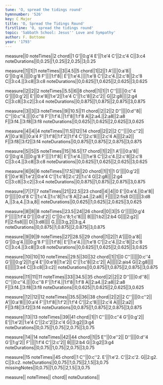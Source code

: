 ```yaml
---
tune: 'O, spread the tidings round'
hymnnumber: '526'
key: C Major
title: 'O, Spread the Tidings Round'
firstline: 'O, spread the tidings round'
topic: 'Sabbath School: Jesus'' Love and Sympathy'
author: F. Bottome
year: '1793'
---
```

measure||0
noteTimes||2
chord||1
G'||0:g'4
E'||1:e'4
C'||2:c'4
C||3:c4
noteDurations||0,0.25||1,0.25||2,0.25||3,0.25

measure||1||1||1
noteTimes||3||4.5||5
chord||1||2||1
A'||||0:a'8||
G'||0:g'4.||||0:g'8
F'||||1:f'8||
E'||1:e'4.||||1:e'8
C'||2:c'4.||2:c'8||2:c'8
C||3:c4.||3:c8||3:c8
noteDurations||0,0.625||1,0.625||2,0.625||3,0.625

measure||2||2||2
noteTimes||5.5||6||8
chord||1||1||1
C''||||||0:c''4
G'||||0:g'2||
E'||0:e'8||1:e'2||1:e'4
C'||1:c'8||2:c'2||
G||2:g8||||2:g4
C||3:c8||3:c2||3:c4
noteDurations||0,0.875||1,0.875||2,0.875||3,0.875

measure||3||3||3
noteTimes||9||10.5||11
chord||2||2||2
D''||||0:d''8||
C''||0:c''4.||||0:c''8
F'||1:f'4.||1:f'8||1:f'8
A||2:a4.||2:a8||2:a8
F||3:f4.||3:f8||3:f8
noteDurations||0,0.625||1,0.625||2,0.625||3,0.625

measure||4||4||4
noteTimes||11.5||12||14
chord||2||2||2
C''||||0:c''2||
A'||0:a'8||||0:a'4
F'||1:f'8||1:f'2||1:f'4
C'||2:c'8||||2:c'4
A||||2:a2||
F||3:f8||3:f2||3:f4
noteDurations||0,0.875||1,0.875||2,0.875||3,0.875

measure||5||5||5
noteTimes||15||16.5||17
chord||1||2||1
A'||||0:a'8||
G'||0:g'4.||||0:g'8
F'||||1:f'8||
E'||1:e'4.||||1:e'8
C'||2:c'4.||2:c'8||2:c'8
C||3:c4.||3:c8||3:c8
noteDurations||0,0.625||1,0.625||2,0.625||3,0.625

measure||6||6||6
noteTimes||17.5||18||20
chord||1||1||1
G'||||0:g'2||
E'||0:e'8||1:e'2||0:e'4
C'||1:c'8||2:c'2||1:c'4
G||2:g8||||2:g4
C||3:c8||3:c2||3:c4
noteDurations||0,0.875||1,0.875||2,0.875||3,0.875

measure||7||7||7
noteTimes||21||22.5||23
chord||4||4||0
E'||0:e'4.||0:e'8||
D'||||||0:d'8
C'||1:c'4.||1:c'8||1:c'8
A||2:a4.||2:a8||
F||||||2:fis8
D||||||3:d8
A,||3:a,4.||3:a,8||
noteDurations||0,0.625||1,0.625||2,0.625||3,0.625

measure||8||8||8
noteTimes||23.5||24||26
chord||0||3||5
G'||||||0:g'4
F'||||||1:f'4
D'||||0:d'2||
C'||0:c'8;1:c'8||||
B||||1:b2||2:b4
G||||2:g2||
F||2:fis8||||
D||3:d8||||
G,||||3:g,2||3:g,4
noteDurations||0,0.875||1,0.875||2,0.875||3,0.875

measure||9||9||9
noteTimes||27||28.5||29
chord||1||2||1
A'||||0:a'8||
G'||0:g'4.||||0:g'8
F'||||1:f'8||
E'||1:e'4.||||1:e'8
C'||2:c'4.||2:c'8||2:c'8
C||3:c4.||3:c8||3:c8
noteDurations||0,0.625||1,0.625||2,0.625||3,0.625

measure||10||10||10
noteTimes||29.5||30||32
chord||1||1||0
C''||||||0:c''4
G'||||0:g'2||1:g'4
E'||0:e'8||1:e'2||
C'||1:c'8||2:c'2||
A||||||2:ais4
G||2:g8||||
E||||||3:e4
C||3:c8||3:c2||
noteDurations||0,0.875||1,0.875||2,0.875||3,0.875

measure||11||11||11
noteTimes||33||34.5||35
chord||2||2||2
D''||||0:d''8||
C''||0:c''4.||||0:c''8
F'||1:f'4.||1:f'8||1:f'8
A||2:a4.||2:a8||2:a8
F||3:f4.||3:f8||3:f8
noteDurations||0,0.625||1,0.625||2,0.625||3,0.625

measure||12||12||12
noteTimes||35.5||36||38
chord||2||2||2
C''||||0:c''2||
A'||0:a'8||||0:a'4
F'||1:f'8||1:f'2||1:f'4
C'||2:c'8||||2:c'4
A||||2:a2||
F||3:f8||3:f2||3:f4
noteDurations||0,0.875||1,0.875||2,0.875||3,0.875

measure||13||13
noteTimes||39||41
chord||1||1
C''||||0:c''4
G'||0:g'2||
E'||1:e'2||1:e'4
C'||2:c'2||2:c'4
G||3:g2||3:g4
noteDurations||0,0.75||1,0.75||2,0.75||3,0.75

measure||14||14
noteTimes||42||44
chord||1||5
E''||0:e''2||
D''||||0:d''4
G'||1:g'2||
F'||||1:f'4
C'||2:c'2||
B||||2:b4
G||3:g2||3:g4
noteDurations||0,0.75||1,0.75||2,0.75||3,0.75

measure||15
noteTimes||45
chord||1
C''||0:c''2.
E'||1:e'2.
C'||2:c'2.
G||2:g2.
C||3:c2.
noteDurations||0,0.75||1,0.75||2,1.5||3,0.75
missingNotes||0,0.75||1,0.75||2,1.5||3,0.75

measure||
noteTimes||
chord||
noteDurations||

